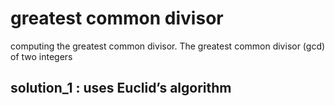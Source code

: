 # greatest common divisor

computing the greatest common divisor. 
The greatest common divisor (gcd) of two integers

## solution_1 : uses Euclid’s algorithm